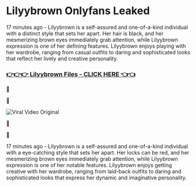# Lilyybrown Onlyfans Leaked

<p>17 minutes ago - Lilyybrown is a self-assured and one-of-a-kind individual with a distinct style that sets her apart. Her hair is black, and her mesmerizing brown eyes immediately grab attention, while Lilyybrown expression is one of her defining features. Lilyybrown enjoys playing with her wardrobe, ranging from casual outfits to daring and sophisticated looks that reflect her lively and creative personality.</p><p>
<h3><a href="https://fansleaks.com-getfree.pro/lilyybrown" rel="nofollow">👉👉👉 Lilyybrown Files - CLICK HERE 👈👈</a></h3>
<p>🔻</p>
<p>🔻</p> <p>
<a href="https://fansleaks.com-getfree.pro/lilyybrown" rel="nofollow"><img src="https://i.imgur.com/0ZbtXZ5.gif" alt="Viral Video Original" style="max-width: 100%; display: inline-block;" data-target="animated-image.originalImage"></a>
<p>🔻</p>
<p>🔻</p> <p>17 minutes ago - Lilyybrown is a self-assured and one-of-a-kind individual with a eye-catching style that sets her apart. Her locks can be red, and her mesmerizing brown eyes immediately grab attention, while Lilyybrown expression is one of her notable features. Lilyybrown enjoys getting creative with her wardrobe, ranging from laid-back outfits to daring and sophisticated looks that express her dynamic and imaginative personality.</p>